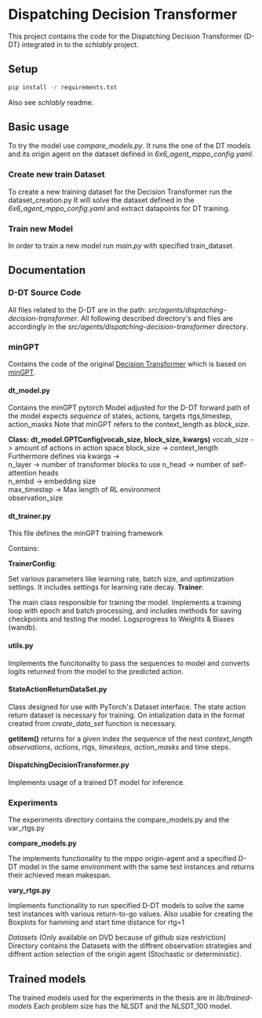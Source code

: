 # Dispatching Decision Transformer #
This project contains the code for the Dispatching
Decision Transformer (D-DT) integrated in to the
_schlably_ project.

## Setup
   ```sh
   pip install -r requirements.txt
   ```
Also see _schlably_ readme.

## Basic usage
To try the model use _compare_models.py_. It runs the one of the DT models and its origin agent on the dataset defined
in _6x6_agent_mppo_config.yaml_.

### Create new train Dataset
To create a new training dataset for the Decision Transformer run the dataset_creation.py
It will solve the dataset defined in the _6x6_agent_mppo_config.yaml_ and extract datapoints for DT training.

### Train new Model
In order to train a new model run _main.py_ with specified train_dataset.

## Documentation
### D-DT Source Code
All files related to the D-DT are in the path: _src/agents/disptaching-decision-transformer_.
All following described directory's and files are accordingly in the _src/agents/dispatching-decision-transformer_ directory.

### minGPT ### 
 Contains the code of the original [Decision Transformer](https://github.com/kzl/decision-transformer/ "Named link title") which is based on [minGPT](https://github.com/karpathy/minGPT).
#### dt_model.py #### 
Contains the minGPT pytorch Model adjusted for the D-DT
forward path of the model expects _sequence_ of states, actions, targets rtgs,timestep, action_masks
Note that minGPT refers to the context_length as _block_size_.

**Class: dt_model.GPTConfig(vocab_size, block_size, kwargs)**
vocab_size -> amount of actions in action space
block_size -> context_length  
Furthermore defines via kwargs ->  
n_layer -> number of transformer blocks to use
n_head -> number of self-attention heads  
n_embd -> embedding size  
max_timestep -> Max length of RL environment  
observation_size


#### dt_trainer.py ####
This file defines the minGPT training framework

Contains: 

**TrainerConfig**:

Set various parameters like learning rate, batch size, and optimization settings. It includes settings for learning rate decay.
**Trainer**: 

The main class responsible for training the model. Implements a training loop with epoch and batch processing, and includes methods for saving checkpoints and testing the model. Logsprogress to Weights & Biases (wandb).

#### utils.py ####
Implements the funcitonality to pass the sequences to model 
and converts logits returned from the model to the predicted action.


#### StateActionReturnDataSet.py ####
Class designed for use with PyTorch's Dataset interface.
The state action return dataset is necessary for training. On intialization data in the
format created from _create_data_set_ function is necessary.

__getitem()__ 
returns  for a given index the sequence of the next _context_length_ _observations_, _actions_, rtgs, _timesteps_, _action_masks_
and time steps. 

#### DispatchingDecisionTransformer.py ###
Implements usage of a trained DT model for inference.

### Experiments ##
The  experiments directory contains the compare_models.py and the var_rtgs.py

**compare_models.py** 

The implements functionality to the mppo origin-agent and a
specified D-DT model in the same environment with the same test instances and returns 
their achieved mean makespan.


**vary_rtgs.py**

Implements functionality to run specified D-DT models to solve the same test instances
with various return-to-go values.
Also usable for creating the Boxplots for hamming and start time distance for rtg=1

_Datasets_ (Only available on DVD because of github size restriction)
Directory contains the Datasets with the diffrent observation strategies and diffrent action 
selection of the origin agent (Stochastic or deterministic).


## Trained models
The trained models used for the experiments in the thesis are in _lib/trained-models_
Each problem size has the NLSDT and the NLSDT_100 model.


